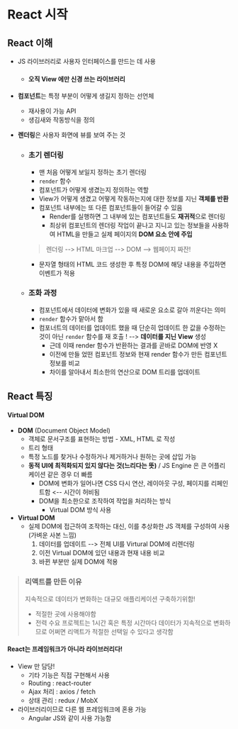# React 시작

## React 이해

* JS 라이브러리로 사용자 인터페이스를 만드는 데 사용

  * <h4>오직 View 에만 신경 쓰는 라이브러리</h1>

    

* **컴포넌트**는  특정 부분이 어떻게 생길지 정하는 선언체

  * 재사용이 가능 API
  * 생김새와 작동방식을 정의

* **렌더링**은 사용자 화면에 뷰를 보여 주는 것

  * <h3>초기 렌더링</h3>

    * 맨 처음 어떻게 보일지 정하는 초기 렌더링
    * `render` 함수
    * 컴포넌트가 어떻게 생겼는지 정의하는 역할
    * View가 어떻게 생겼고 어떻게 작동하는지에 대한 정보를 지닌 **객체를 반환**
    * 컴포넌트 내부에는 또 다른 컴포넌트들이 들어갈 수 있음
      * Render를 실행하면 그 내부에 있는 컴포넌트들도 **재귀적**으로 렌더링
      * 최상위 컴포넌트의 렌더링 작업이 끝나고 지니고 있는 정보들을 사용하여 HTML을 만들고 실제 페이지의 **DOM 요소 안에 주입**

    > 렌더링 --> HTML 마크업 --> DOM --> 웹페이지 짜잔!
    * 문자열 형태의 HTML 코드 생성한 후 특정 DOM에 해당 내용을 주입하면 이벤트가 적용

  * <h3> 조화 과정 </h3>

    * 컴포넌트에서 데이터에 변화가 있을 때 새로운 요소로 갈아 끼운다는 의미
    * `render` 함수가 맡아서 함
    * 컴포너트의 데이터를 업데이트 했을 때 단순히 업데이트 한 값을 수정하는 것이 아닌 `render` 함수를 재 호출 ! --> **데이터를 지닌 View** 생성
      * 근데 이때 render 함수가 반환하는 결과를 곧바로 DOM에 반영 X
      * 이전에 만들 었떤 컴포넌트 정보와 현재 render 함수가 만든 컴포넌트 정보를 비교
      * 차이를 알아내서 최소한의 연산으로 DOM 트리를 업데이트



## React 특징

#### Virtual DOM

* **DOM** (Document Object Model)
  * 객체로 문서구조를 표현하는 방법 - XML, HTML 로 작성
  * 트리 형태
  * 특정 노드를 찾거나 수정하거나 제거하거나 원하는 곳에 삽입 가능
  * **동적 UI에 최적화되지 있지 않다는 것(느리다는 뜻)** / JS Engine 은 큰 어플리케이션 같은 경우 더 빠름
    * DOM에 변화가 일어나면 CSS 다시 연산, 레이아웃 구성, 페이지를 리페인트함 <-- 시간이 허비됨
    * DOM을 최소한으로 조작하여 작업을 처리하는 방식
      * Virtual DOM 방식 사용
* **Virtual DOM**
  * 실제 DOM에 접근하여 조작하는 대신, 이를 추상화한 JS 객체를 구성하여 사용 (가벼운 사본 느낌)
    1. 데이터를 업데이트 --> 전체 UI를 Virtural DOM에 리렌더링
    2. 이전 Virtual DOM에 있던 내용과 현재 내용 비교
    3. 바뀐 부분만 실제 DOM에 적용

> <h3>리액트를 만든 이유</h3>
>
> 지속적으로 데이터가 변화하는 대규모 애플리케이션 구축하기위함!
>
> * 적절한 곳에 사용해야함
> * 전력 수요 프로젝트는 1시간 혹은 특정 시간마다 데이터가 지속적으로 변화하므로 어쩌면 리액트가 적절한 선택일 수 있다고 생각함

<h4>React는 프레임워크가 아니라 라이브러리다!</h4>

* View 만 담당!
  * 기타 기능은 직접 구현해서 사용
  * Routing : react-router
  * Ajax 처리 : axios / fetch
  * 상태 관리 : redux / MobX
* 라이브러리이므로 다른 웹 프레임워크에 혼용 가능
  * Angular JS와 같이 사용 가능함